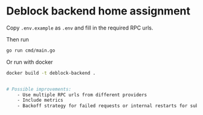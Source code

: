 # Deblock backend home assignment 
Copy `.env.example` as `.env` and fill in the required RPC urls. 

Then run 
```bash
go run cmd/main.go
```

Or run with docker
```bash
docker build -t deblock-backend .


# Possible improvements:
    - Use multiple RPC urls from different providers
    - Include metrics
    - Backoff strategy for failed requests or internal restarts for subscriber components
